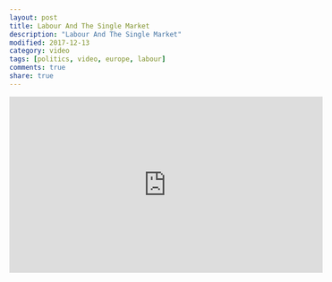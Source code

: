 ```yaml
---
layout: post
title: Labour And The Single Market
description: "Labour And The Single Market"
modified: 2017-12-13
category: video
tags: [politics, video, europe, labour]
comments: true
share: true
---
```


<iframe width="560" height="315" src="https://www.youtube.com/embed/-_lsETRKpGA" frameborder="0" allow="accelerometer; autoplay; encrypted-media; gyroscope; picture-in-picture" allowfullscreen></iframe>
